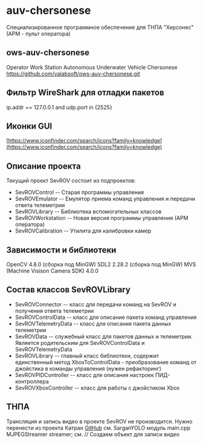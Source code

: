 # auv-chersonese
Специализированное программное обеспечение для ТНПА "Херсонес" (АРМ - пульт оператора)

## ows-auv-chersonese
Operator Work Station Autonomous Underwater Vehicle Chersonese
https://github.com/valabsoft/ows-auv-chersonese.git

## Фильтр WireShark для отладки пакетов
ip.addr == 127.0.0.1 and udp.port in {2525}

## Иконки GUI
[https://www.iconfinder.com/search/icons?family=knowledge](https://www.iconfinder.com/search/icons?family=knowledge)

## Описание проекта
Текущий проект SevROV состоит из подпроектов:
* SevROVControl -- Старая программы управления
* SevROVEmulator -- Емулятор приема команд управления и передачи ответа телеметрии
* SevROVLibrary -- Библиотека вспомогательных классов
* SevROVWorkstation -- Новая версия программы управления (АРМ оператора)
* SevROVCalibration -- Утилита для калибровки камер

## Зависимости и библиотеки
OpenCV 4.8.0 (cборка под MinGW)
SDL2 2.28.2 (cборка под MinGW)
MVS (Machine Visison Camera SDK) 4.0.0

## Состав классов SevROVLibrary
* SevROVConnector -- класс для передачи команд на SevROV и получения ответа телеметрии
* SevROVControlData -- класс для описание пакета команд управления
* SevROVTelemetryData -- класс для описания пакета данных телеметрии
* SevROVData -- служебный класс для пакетов данных и телеметрии. Является родительским для SevROVControlData и SevROVTelemetryData
* SevROVLibrary -- главный класс библиотеки, содержит единственный метод XboxToControlData - преобразование команд от джойстика в команды управления (нужен рефакторинг)
* SevROVPIDController -- класс для описания настроек ПИД-контроллера
* SevROVXboxController -- класс для работы с джойстиком Xbox

## ТНПА
Трансляция и запись видео в проекте SevROV не производится. Нужно перенести из проекта Катран [GitHub](https://github.com/valabsoft/sargan-cv-control.git)
см. SarganYOLO модуль main.cpp MJPEGStreamer streamer; 
см. // Создаем объект для записи видео
